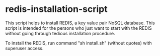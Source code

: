 # redis-installation-script
This script helps to install REDIS, a key value pair NoSQL database. This script is intended for the persons who just want to start with the REDIS without going through tedious installation procedure.

To install the REDIS, run command "sh install.sh" (without quotes) with superuser access.
